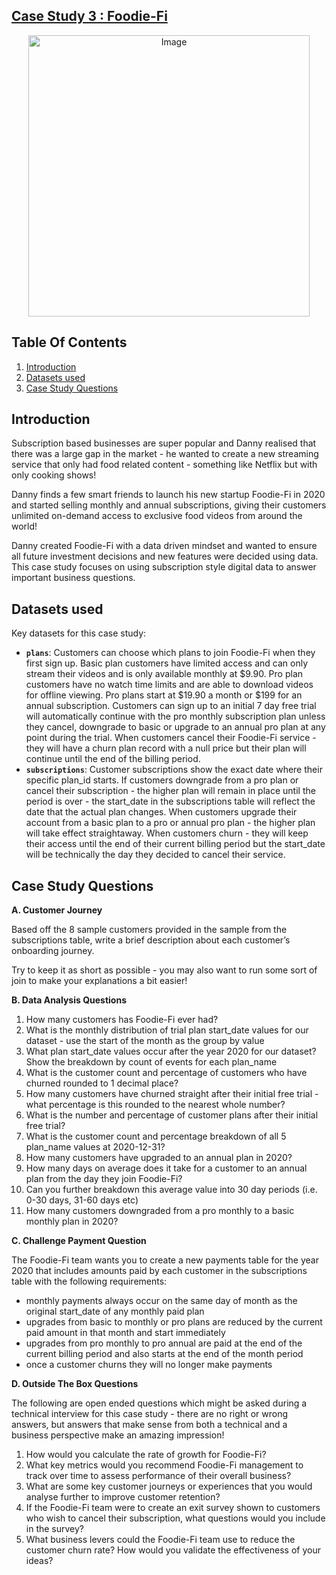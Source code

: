 ## [Case Study 3 : Foodie-Fi](https://8weeksqlchallenge.com/case-study-3/)

<p align="center">
<img src="https://8weeksqlchallenge.com/images/case-study-designs/3.png" alt="Image" width="450" height="450">

## Table Of Contents

1. [Introduction](#introduction)
2. [Datasets used](#datasets-used)
3. [Case Study Questions](#case-study-questions)

## Introduction

Subscription based businesses are super popular and Danny realised that there was a large gap in the market - he wanted to create a new streaming service that only had food related content - something like Netflix but with only cooking shows!

Danny finds a few smart friends to launch his new startup Foodie-Fi in 2020 and started selling monthly and annual subscriptions, giving their customers unlimited on-demand access to exclusive food videos from around the world!

Danny created Foodie-Fi with a data driven mindset and wanted to ensure all future investment decisions and new features were decided using data. This case study focuses on using subscription style digital data to answer important business questions.

## Datasets used

Key datasets for this case study:

- **```plans```**: Customers can choose which plans to join Foodie-Fi when they first sign up. Basic plan customers have limited access and can only stream their videos and is only available monthly at $9.90. Pro plan customers have no watch time limits and are able to download videos for offline viewing. Pro plans start at $19.90 a month or $199 for an annual subscription. Customers can sign up to an initial 7 day free trial will automatically continue with the pro monthly subscription plan unless they cancel, downgrade to basic or upgrade to an annual pro plan at any point during the trial. When customers cancel their Foodie-Fi service - they will have a churn plan record with a null price but their plan will continue until the end of the billing period.
- **```subscriptions```**: Customer subscriptions show the exact date where their specific plan_id starts. If customers downgrade from a pro plan or cancel their subscription - the higher plan will remain in place until the period is over - the start_date in the subscriptions table will reflect the date that the actual plan changes. When customers upgrade their account from a basic plan to a pro or annual pro plan - the higher plan will take effect straightaway. When customers churn - they will keep their access until the end of their current billing period but the start_date will be technically the day they decided to cancel their service.

## Case Study Questions

**A. Customer Journey**

Based off the 8 sample customers provided in the sample from the subscriptions table, write a brief description about each customer’s onboarding journey.

Try to keep it as short as possible - you may also want to run some sort of join to make your explanations a bit easier!

**B. Data Analysis Questions**

1. How many customers has Foodie-Fi ever had?
2. What is the monthly distribution of trial plan start_date values for our dataset - use the start of the month as the group by value
3. What plan start_date values occur after the year 2020 for our dataset? Show the breakdown by count of events for each plan_name
4. What is the customer count and percentage of customers who have churned rounded to 1 decimal place?
5. How many customers have churned straight after their initial free trial - what percentage is this rounded to the nearest whole number?
6. What is the number and percentage of customer plans after their initial free trial?
7. What is the customer count and percentage breakdown of all 5 plan_name values at 2020-12-31?
8. How many customers have upgraded to an annual plan in 2020?
9. How many days on average does it take for a customer to an annual plan from the day they join Foodie-Fi?
10. Can you further breakdown this average value into 30 day periods (i.e. 0-30 days, 31-60 days etc)
11. How many customers downgraded from a pro monthly to a basic monthly plan in 2020?

**C. Challenge Payment Question**

The Foodie-Fi team wants you to create a new payments table for the year 2020 that includes amounts paid by each customer in the subscriptions table with the following requirements:

- monthly payments always occur on the same day of month as the original start_date of any monthly paid plan
- upgrades from basic to monthly or pro plans are reduced by the current paid amount in that month and start immediately
- upgrades from pro monthly to pro annual are paid at the end of the current billing period and also starts at the end of the month period
- once a customer churns they will no longer make payments

**D. Outside The Box Questions**

The following are open ended questions which might be asked during a technical interview for this case study - there are no right or wrong answers, but answers that make sense from both a technical and a business perspective make an amazing impression!

1. How would you calculate the rate of growth for Foodie-Fi?
2. What key metrics would you recommend Foodie-Fi management to track over time to assess performance of their overall business?
3. What are some key customer journeys or experiences that you would analyse further to improve customer retention?
4. If the Foodie-Fi team were to create an exit survey shown to customers who wish to cancel their subscription, what questions would you include in the survey?
5. What business levers could the Foodie-Fi team use to reduce the customer churn rate? How would you validate the effectiveness of your ideas?

